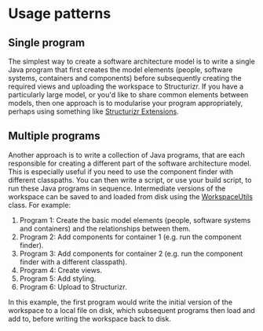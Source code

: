 # Usage patterns

## Single program

The simplest way to create a software architecture model is to write a single Java program that first creates the model elements (people, software systems, containers and components) before subsequently creating the required views and uploading the workspace to Structurizr. If you have a particularly large model, or you'd like to share common elements between models, then one approach is to modularise your program appropriately, perhaps using something like [Structurizr Extensions](https://github.com/Catalysts/structurizr-extensions).

## Multiple programs

Another approach is to write a collection of Java programs, that are each responsible for creating a different part of the software architecture model. This is especially useful if you need to use the component finder with different classpaths. You can then write a script, or use your build script, to run these Java programs in sequence. Intermediate versions of the workspace can be saved to and loaded from disk using the [WorkspaceUtils](https://github.com/structurizr/java/blob/master/structurizr-client/src/com/structurizr/util/WorkspaceUtils.java) class. For example:

1. Program 1: Create the basic model elements (people, software systems and containers) and the relationships between them.
2. Program 2: Add components for container 1 (e.g. run the component finder).
3. Program 3: Add components for container 2 (e.g. run the component finder with a different classpath).
4. Program 4: Create views.
5. Program 5: Add styling.
6. Program 6: Upload to Structurizr.

In this example, the first program would write the initial version of the workspace to a local file on disk, which subsequent programs then load and add to, before writing the workspace back to disk.
